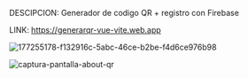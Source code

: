 DESCIPCION: Generador de codigo QR + registro con Firebase

LINK: https://generarqr-vue-vite.web.app

![177255178-f132916c-5abc-46ce-b2be-f4d6ce976b98](https://user-images.githubusercontent.com/74424452/177428293-8c629cbd-bf98-4f5e-8999-332b21801d9f.png)

![captura-pantalla-about-qr](https://user-images.githubusercontent.com/74424452/177844853-151338ff-14c1-4155-ad08-0ed3a886c161.png)

